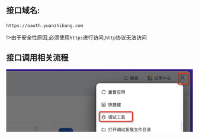 ## 接口域名:

`https://oauth.yuanzhibang.com`

!>由于安全性原因,必须使用`https`进行访问,`http`协议无法访问

## 接口调用相关流程

![接口调用流程](../images/1658135684767.jpg ':size=500')
